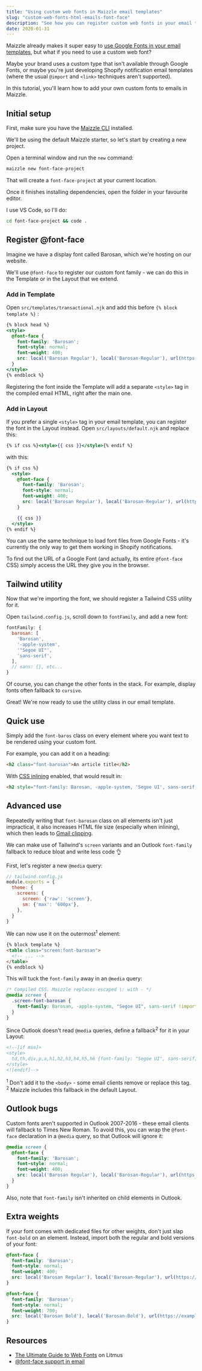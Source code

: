 ```yaml
---
title: "Using custom web fonts in Maizzle email templates"
slug: "custom-web-fonts-html-emails-font-face"
description: "See how you can register custom web fonts in your email templates, and learn how to use them efficiently through Tailwind CSS utilities."
date: 2020-01-31
---
```


Maizzle already makes it super easy to [use Google Fonts in your email templates](/docs/google-fonts/), but what if you need to use a custom web font? 

Maybe your brand uses a custom type that isn't available through Google Fonts, 
or maybe you're just developing Shopify notification email templates (where the usual `@import` and `<link>` techniques aren't supported).

In this tutorial, you'll learn how to add your own custom fonts to emails in Maizzle.

## Initial setup

First, make sure you have the [Maizzle CLI](/docs/installation/#install-the-cli-globally) installed.

We'll be using the default Maizzle starter, so let's start by creating a new project.

Open a terminal window and run the `new` command:

```sh
maizzle new font-face-project
```

That will create a `font-face-project` at your current location.

Once it finishes installing dependencies, open the folder in your favourite editor. 

I use VS Code, so I'll do:

```sh 
cd font-face-project && code .
```

## Register @font-face

Imagine we have a display font called Barosan, which we're hosting on our website.

We'll use `@font-face` to register our custom font family - we can do this in the Template or in the Layout that we extend.

### Add in Template

Open `src/templates/transactional.njk` and add this before `{% block template %}` :

```handlebars
{% block head %}
<style>
  @font-face {
    font-family: 'Barosan';
    font-style: normal;
    font-weight: 400;
    src: local('Barosan Regular'), local('Barosan-Regular'), url(https://example.com/fonts/barosan.woff2) format('woff2');
  }
</style>
{% endblock %}
```

Registering the font inside the Template will add a separate `<style>` tag in the compiled email HTML, right after the main one.

### Add in Layout

If you prefer a single `<style>` tag in your email template, you can register the font in the Layout instead. 
Open `src/layouts/default.njk` and replace this:

```handlebars
{% if css %}<style>{{ css }}</style>{% endif %}
```

with this:

```handlebars
{% if css %}
  <style>
    @font-face {
      font-family: 'Barosan';
      font-style: normal;
      font-weight: 400;
      src: local('Barosan Regular'), local('Barosan-Regular'), url(https://example.com/fonts/barosan.woff2) format('woff2');
    }

    {{ css }}
  </style>
{% endif %}
```

<div class="bg-gray-100 border-l-4 border-gradient-b-ocean-light p-4 mb-4 text-md" role="alert">
  <div class="text-gray-600">
    <p>You can use the same technique to load font files from Google Fonts - it's currently the only way to get them working in Shopify notifications.</p> 
    To find out the URL of a Google Font (and actually, its entire <code class="shiki-inline">@font-face</code> CSS) simply access the URL they give you in the browser.
  </div>
</div>

## Tailwind utility

Now that we're importing the font, we should register a Tailwind CSS utility for it.

Open `tailwind.config.js`, scroll down to `fontFamily`, and add a new font:

```js
fontFamily: {
  barosan: [
    'Barosan',
    '-apple-system',
    '"Segoe UI"',
    'sans-serif',
  ],
  // sans: {}, etc...
}
```

Of course, you can change the other fonts in the stack. For example, display fonts often fallback to `cursive`.

Great! We're now ready to use the utility class in our email template.

## Quick use

Simply add the `font-baros` class on every element where you want text to be rendered using your custom font.

For example, you can add it on a heading:

```html
<h2 class="font-barosan">An article title</h2>
```

With [CSS inlining](/docs/css-inlining/) enabled, that would result in:

```html
<h2 style="font-family: Barosan, -apple-system, 'Segoe UI', sans-serif;">An article title</h2>
```

## Advanced use

Repeatedly writing that `font-barosan` class on all elements isn't just impractical, 
it also increases HTML file size (especially when inlining), which then leads to [Gmail clipping](https://github.com/hteumeuleu/email-bugs/issues/41).

We can make use of Tailwind's `screen` variants and an Outlook `font-family` fallback to reduce bloat and write less code 👌

First, let's register a new `@media` query:

```js
// tailwind.config.js
module.exports = {
  theme: {
    screens: {
      screen: {'raw': 'screen'},
      sm: {'max': '600px'},
    },
  }
}
```

We can now use it on the outermost<sup>1</sup> element:

```html
{% block template %}
<table class="screen:font-barosan">
  <!-- ... -->
</table>
{% endblock %}
```

This will tuck the `font-family` away in an `@media` query:

```css
/* Compiled CSS. Maizzle replaces escaped \: with - */
@media screen {
  .screen-font-barosan {
    font-family: Barosan, -apple-system, "Segoe UI", sans-serif !important;
  }
}
```

Since Outlook doesn't read `@media` queries, define a fallback<sup>2</sup> for it in your Layout:

```html
<!--[if mso]>
<style>
  td,th,div,p,a,h1,h2,h3,h4,h5,h6 {font-family: "Segoe UI", sans-serif;}
</style>
<![endif]-->
```

<div class="bg-gray-100 border-l-4 border-gradient-b-ocean-light p-4 mb-4 text-md" role="alert">
  <div class="text-gray-600"><sup>1</sup> Don't add it to the <code class="shiki-inline">&lt;body&gt;</code> - some email clients remove or replace this tag.</div>
</div>

<div class="bg-gray-100 border-l-4 border-gradient-b-ocean-light p-4 mb-4 text-md" role="alert">
  <div class="text-gray-600"><sup>2</sup>  Maizzle includes this fallback in the default Layout.</div>
</div>

## Outlook bugs

Custom fonts aren't supported in Outlook 2007-2016 - these email clients will fallback to Times New Roman. 
To avoid this, you can wrap the `@font-face` declaration in a `@media` query, so that Outlook will ignore it:

```css
@media screen {
  @font-face {
    font-family: 'Barosan';
    font-style: normal;
    font-weight: 400;
    src: local('Barosan Regular'), local('Barosan-Regular'), url(https://example.com/fonts/barosan.woff2) format('woff2');
  }
}
```

Also, note that `font-family` isn't inherited on child elements in Outlook.

## Extra weights

If your font comes with dedicated files for other weights, don't just slap `font-bold` on an element. 
Instead, import both the regular and bold versions of your font:

```css
@font-face {
  font-family: 'Barosan';
  font-style: normal;
  font-weight: 400;
  src: local('Barosan Regular'), local('Barosan-Regular'), url(https://example.com/fonts/barosan.woff2) format('woff2');
}

@font-face {
  font-family: 'Barosan';
  font-style: normal;
  font-weight: 700;
  src: local('Barosan Bold'), local('Barosan-Bold'), url(https://example.com/fonts/barosan-bold.woff2) format('woff2');
}
```

## Resources

- [The Ultimate Guide to Web Fonts](https://litmus.com/blog/the-ultimate-guide-to-web-fonts) on Litmus
- [@font-face support in email](https://www.caniemail.com/search/?s=font-face)
